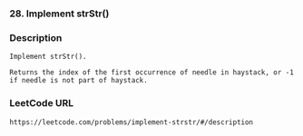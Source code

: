 ### 28. Implement strStr()

### Description
	Implement strStr().

	Returns the index of the first occurrence of needle in haystack, or -1 if needle is not part of haystack.

### LeetCode URL
	https://leetcode.com/problems/implement-strstr/#/description
